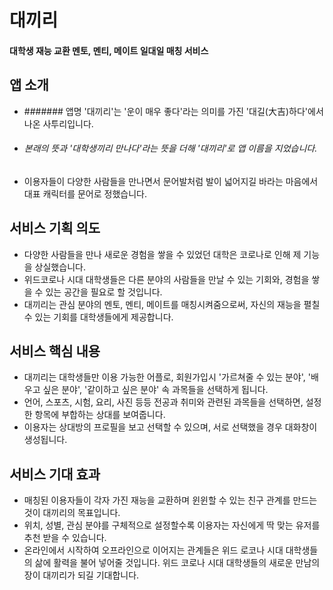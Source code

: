 # 대끼리  
#### 대학생 재능 교환 멘토, 멘티, 메이트 일대일 매칭 서비스
## 앱 소개
* ####### 앱명 '대끼리'는 '운이 매우 좋다'라는 의미를 가진 '대길(大吉)하다'에서 나온 사투리입니다.   
* ###### 본래의 뜻과 '대학생끼리 만나다'라는 뜻을 더해 '대끼리'로 앱 이름을 지었습니다. 
* 이용자들이 다양한 사람들을 만나면서 문어발처럼 발이 넓어지길 바라는 마음에서 대표 캐릭터를 문어로 정했습니다.  
## 서비스 기획 의도
* 다양한 사람들을 만나 새로운 경험을 쌓을 수 있었던 대학은 코로나로 인해 제 기능을 상실했습니다.  
* 위드코로나 시대 대학생들은 다른 분야의 사람들을 만날 수 있는 기회와, 경험을 쌓을 수 있는 공간을 필요로 할 것입니다.  
* 대끼리는 관심 분야의 멘토, 멘티, 메이트를 매칭시켜줌으로써, 자신의 재능을 펼칠 수 있는 기회를 대학생들에게 제공합니다.  
## 서비스 핵심 내용  
* 대끼리는 대학생들만 이용 가능한 어플로, 회원가입시 '가르쳐줄 수 있는 분야', '배우고 싶은 분야', '같이하고 싶은 분야' 속 과목들을 선택하게 됩니다.  
* 언어, 스포츠, 시험, 요리, 사진 등등 전공과 취미와 관련된 과목들을 선택하면, 설정한 항목에 부합하는 상대를 보여줍니다.  
* 이용자는 상대방의 프로필을 보고 선택할 수 있으며, 서로 선택했을 경우 대화창이 생성됩니다. 
## 서비스 기대 효과
* 매칭된 이용자들이 각자 가진 재능을 교환하며 윈윈할 수 있는 친구 관계를 만드는 것이 대끼리의 목표입니다.  
* 위치, 성별, 관심 분야를 구체적으로 설정할수록 이용자는 자신에게 딱 맞는 유저를 추천 받을 수 있습니다.  
* 온라인에서 시작하여 오프라인으로 이어지는 관계들은 위드 로코나 시대 대학생들의 삶에 활력을 불어 넣어줄 것입니다. 위드 코로나 시대 대학생들의 새로운 만남의 장이 대끼리가 되길 기대합니다.  
